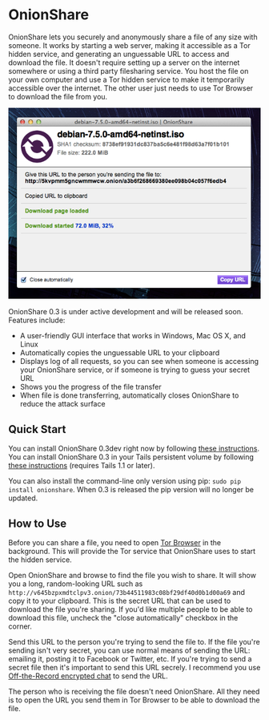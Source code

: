 # OnionShare

OnionShare lets you securely and anonymously share a file of any size with someone. It works by starting a web server, making it accessible as a Tor hidden service, and generating an unguessable URL to access and download the file. It doesn't require setting up a server on the internet somewhere or using a third party filesharing service. You host the file on your own computer and use a Tor hidden service to make it temporarily accessible over the internet. The other user just needs to use Tor Browser to download the file from you.

![Screenshot](/screenshot.png)

OnionShare 0.3 is under active development and will be released soon. Features include:

* A user-friendly GUI interface that works in Windows, Mac OS X, and Linux
* Automatically copies the unguessable URL to your clipboard
* Displays log of all requests, so you can see when someone is accessing your OnionShare service, or if someone is trying to guess your secret URL
* Shows you the progress of the file transfer
* When file is done transferring, automatically closes OnionShare to reduce the attack surface

## Quick Start

You can install OnionShare 0.3dev right now by following [these instructions](/BUILD.md). You can install OnionShare 0.3 in your Tails persistent volume by following [these instructions](/tails/README.md) (requires Tails 1.1 or later).

You can also install the command-line only version using pip: `sudo pip install onionshare`. When 0.3 is released the pip version will no longer be updated.

## How to Use

Before you can share a file, you need to open [Tor Browser](https://www.torproject.org/) in the background. This will provide the Tor service that OnionShare uses to start the hidden service.

Open OnionShare and browse to find the file you wish to share. It will show you a long, random-looking URL such as `http://v645bzpxmdtclpv3.onion/73b44511983c08bf29df40d0b1d00a69` and copy it to your clipboard. This is the secret URL that can be used to download the file you're sharing. If you'd like multiple people to be able to download this file, uncheck the "close automatically" checkbox in the corner.

Send this URL to the person you're trying to send the file to. If the file you're sending isn't very secret, you can use normal means of sending the URL: emailing it, posting it to Facebook or Twitter, etc. If you're trying to send a secret file then it's important to send this URL secrely. I recommend you use [Off-the-Record encrypted chat](https://pressfreedomfoundation.org/encryption-works#otr) to send the URL.

The person who is receiving the file doesn't need OnionShare. All they need is to open the URL you send them in Tor Browser to be able to download the file.
